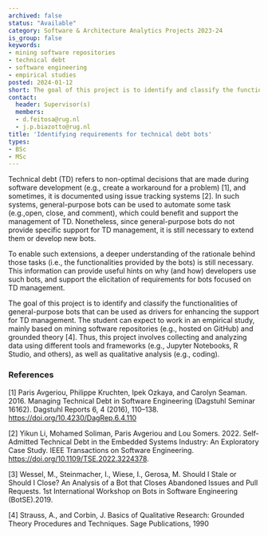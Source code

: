 ```yaml
---
archived: false
status: "Available"
category: Software & Architecture Analytics Projects 2023-24
is_group: false
keywords:
- mining software repositories
- technical debt
- software engineering
- empirical studies
posted: 2024-01-12
short: The goal of this project is to identify and classify the functionalities of general-purpose bots to support the elicitation of requirements for technical debt bots.
contact:
  header: Supervisor(s)
  members:
  - d.feitosa@rug.nl
  - j.p.biazotto@rug.nl
title: 'Identifying requirements for technical debt bots'
types:
- BSc 
- MSc
---
```


Technical debt (TD) refers to non-optimal decisions that are made during software development (e.g., create a workaround for a problem) [1], and sometimes, it is documented using issue tracking systems [2]. In such systems, general-purpose bots can be used to automate some task (e.g.,open, close, and comment), which could benefit and support the management of TD. Nonetheless, since general-purpose bots do not provide specific support for TD management, it is still necessary to extend them or develop new bots.

To enable such extensions, a deeper understanding of the rationale behind those tasks (i.e., the functionalities provided by the bots) is still necessary. This information can provide useful hints on why (and how) developers use such bots, and support the elicitation of requirements for bots focused on TD management.

The goal of this project is to identify and classify the functionalities of general-purpose bots that can be used as drivers for enhancing the support for TD management. The student can expect to work in an empirical study, mainly based on mining software repositories (e.g., hosted on GitHub) and grounded theory [4]. Thus, this project involves collecting and analyzing data using different tools and frameworks (e.g., Jupyter Notebooks, R Studio, and others), as well as qualitative analysis (e.g., coding).


### References

[1] Paris Avgeriou, Philippe Kruchten, Ipek Ozkaya, and Carolyn Seaman. 2016. Managing Technical Debt in Software Engineering (Dagstuhl Seminar 16162). Dagstuhl Reports 6, 4 (2016), 110–138. https://doi.org/10.4230/DagRep.6.4.110

[2] Yikun Li, Mohamed Soliman, Paris Avgeriou and Lou Somers. 2022. Self-Admitted Technical Debt in the Embedded Systems Industry: An Exploratory Case Study. IEEE Transactions on Software Engineering. https://doi.org/10.1109/TSE.2022.3224378.

[3] Wessel, M., Steinmacher, I., Wiese, I., Gerosa, M. Should I Stale or Should I Close? An Analysis of a Bot that Closes Abandoned Issues and Pull Requests. 1st International Workshop on Bots in Software Engineering (BotSE).2019.

[4] Strauss, A., and Corbin, J. Basics of Qualitative Research: Grounded Theory Procedures and Techniques. Sage Publications, 1990 

